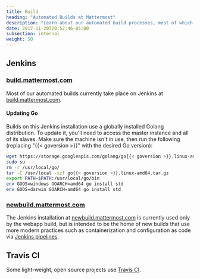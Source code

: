 ```yaml
---
title: Build
heading: "Automated Builds at Mattermost"
description: "Learn about our automated build processes, most of which currently take place on Jenkins at build.mattermost.com."
date: 2017-11-20T20:52:46-05:00
subsection: internal
weight: 50
---
```


## Jenkins

### [build.mattermost.com](https://build.mattermost.com/)

Most of our automated builds currently take place on Jenkins at [build.mattermost.com](https://build.mattermost.com/).

#### Updating Go

Builds on this Jenkins installation use a globally installed Golang distribution. To update it, you'll need to access the master instance and all of its slaves. Make sure the machine isn't in use, then run the following (replacing "{{< goversion >}}" with the desired Go version):

```bash
wget https://storage.googleapis.com/golang/go{{< goversion >}}.linux-amd64.tar.gz
sudo su
rm -r /usr/local/go/
tar -C /usr/local -xzf go{{< goversion >}}.linux-amd64.tar.gz
export PATH=$PATH:/usr/local/go/bin
env GOOS=windows GOARCH=amd64 go install std
env GOOS=darwin GOARCH=amd64 go install std
```

### [newbuild.mattermost.com](https://newbuild.mattermost.com/)

The Jenkins installation at [newbuild.mattermost.com](https://newbuild.mattermost.com/) is currently used only by the webapp build, but is intended to be the home of new builds that use more modern practices such as containerization and configuration as code via [Jenkins pipelines](https://jenkins.io/doc/book/pipeline/).

## Travis CI

Some light-weight, open source projects use [Travis CI](https://travis-ci.org/).
